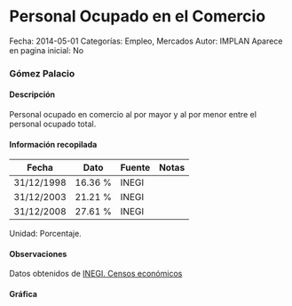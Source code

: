 Personal Ocupado en el Comercio
=====

Fecha: 2014-05-01
Categorías: Empleo, Mercados
Autor: IMPLAN
Aparece en pagina inicial: No

### Gómez Palacio

#### Descripción

Personal ocupado en comercio al por mayor y al por menor entre el personal ocupado total.

<!-- break -->

#### Información recopilada

<table class="table table-hover table-bordered matriz">
  <thead>
    <tr><th>Fecha</th><th>Dato</th><th>Fuente</th><th>Notas</th></tr>
  </thead>
  <tbody>
    <tr><td class="centrado">31/12/1998</td><td class="derecha">16.36 %</td><td>INEGI</td><td></td></tr>
    <tr><td class="centrado">31/12/2003</td><td class="derecha">21.21 %</td><td>INEGI</td><td></td></tr>
    <tr><td class="centrado">31/12/2008</td><td class="derecha">27.61 %</td><td>INEGI</td><td></td></tr>
  </tbody>
</table>

Unidad: Porcentaje.

#### Observaciones

Datos obtenidos de [INEGI. Censos económicos](http://www3.inegi.org.mx/sistemas/saic/)

#### Gráfica

<div id="Morrisxlzmefdh" class="grafica"></div>
<script>
  // Gráfica
  if (typeof varMorrisxlzmefdh === 'undefined') {
    varMorrisxlzmefdh = Morris.Line({
      element: 'Morrisxlzmefdh',
      data: [{ fecha: '1998-12-31', dato: 16.3600 },{ fecha: '2003-12-31', dato: 21.2100 },{ fecha: '2008-12-31', dato: 27.6120 }],
      xkey: 'fecha',
      ykeys: ['dato'],
      labels: ['Dato'],
      lineColors: ['#FF5B02'],
      xLabelFormat: function(d) { return d.getDate()+'/'+(d.getMonth()+1)+'/'+d.getFullYear(); },
      dateFormat: function(ts) { var d = new Date(ts); return d.getDate() + '/' + (d.getMonth() + 1) + '/' + d.getFullYear(); }
    });
  }
</script>

